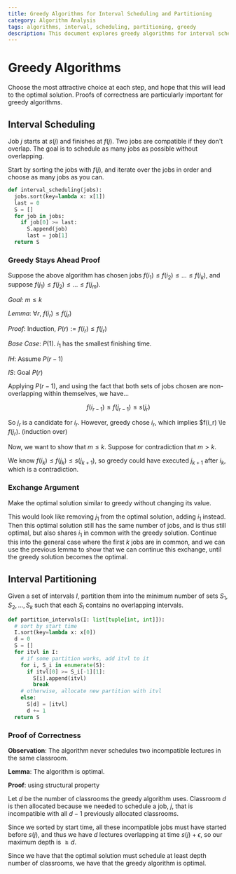 ```yaml
---
title: Greedy Algorithms for Interval Scheduling and Partitioning
category: Algorithm Analysis
tags: algorithms, interval, scheduling, partitioning, greedy
description: This document explores greedy algorithms for interval scheduling and partitioning problems. It provides detailed explanations of the algorithms, including Python implementations, and presents rigorous proofs of correctness using techniques such as "Greedy Stays Ahead" and exchange arguments.
---
```


# Greedy Algorithms

Choose the most attractive choice at each step, and hope that this will lead to the optimal solution. Proofs of correctness are particularly important for greedy algorithms.

## Interval Scheduling

Job $j$ starts at $s(j)$ and finishes at $f(j)$. Two jobs are compatible if they don't overlap. The goal is to schedule as many jobs as possible without overlapping.

Start by sorting the jobs with $f(j)$, and iterate over the jobs in order and choose as many jobs as you can.

```python
def interval_scheduling(jobs):
  jobs.sort(key=lambda x: x[1])
  last = 0
  S = []
  for job in jobs:
    if job[0] >= last:
      S.append(job)
      last = job[1]
  return S
```

### Greedy Stays Ahead Proof

Suppose the above algorithm has chosen jobs $f(i_1) \le f(i_2) \le \ldots \le f(i_k)$, and suppose $f(j_1) \le f(j_2) \le \ldots \le f(j_m)$.

_Goal:_ $m \le k$

_Lemma_: $\forall r$, $f(i_r) \le f(j_r)$

_Proof_: Induction, $P(r) := f(i_r) \le f(j_r)$

_Base Case_: $P(1)$. $i_1$ has the smallest finishing time.

_IH_: Assume $P(r - 1)$

_IS_: Goal $P(r)$

Applying $P(r - 1)$, and using the fact that both sets of jobs chosen are non-overlapping within themselves, we have...

$$
f(i_{r - 1}) \le f(j_{r - 1}) \le s(j_r)
$$

So $j_r$ is a candidate for $i_r$. However, greedy chose $i_r$, which implies $f(i_r) \le $f(j_r)$. (induction over)

Now, we want to show that $m \le k$. Suppose for contradiction that $m > k$.

We know $f(i_k) \le f(j_k) \le s(j_{k + 1})$, so greedy could have executed $j_{k + 1}$ after $i_k$, which is a contradiction.

### Exchange Argument

Make the optimal solution similar to greedy without changing its value.

This would look like removing $j_1$ from the optimal solution, adding $i_1$ instead. Then this optimal solution still has the same number of jobs, and is thus still optimal, but also shares $i_1$ in common with the greedy solution. Continue this into the general case where the first $k$ jobs are in common, and we can use the previous lemma to show that we can continue this exchange, until the greedy solution becomes the optimal.

## Interval Partitioning

Given a set of intervals $I$, partition them into the minimum number of sets $S_1, S_2, \ldots, S_k$ such that each $S_i$ contains no overlapping intervals.

```python
def partition_intervals(I: list[tuple[int, int]]):
  # sort by start time
  I.sort(key=lambda x: x[0])
  d = 0
  S = []
  for itvl in I:
    # if some partition works, add itvl to it
    for i, S_i in enumerate(S):
      if itvl[0] >= S_i[-1][1]:
        S[i].append(itvl)
        break
    # otherwise, allocate new partition with itvl
    else:
      S[d] = [itvl]
      d += 1
  return S
```

### Proof of Correctness

**Observation**: The algorithm never schedules two incompatible lectures in the same classroom.

**Lemma**: The algorithm is optimal.

**Proof**: using structural property

Let $d$ be the number of classrooms the greedy algorithm uses. Classroom $d$ is then allocated because we needed to schedule a job, $j$, that is incompatible with all $d - 1$ previously allocated classrooms.

Since we sorted by start time, all these incompatible jobs must have started before $s(j)$, and thus we have $d$ lectures overlapping at time $s(j) + \epsilon$, so our maximum depth is $\ge d$.

Since we have that the optimal solution must schedule at least depth number of classrooms, we have that the greedy algorithm is optimal.
